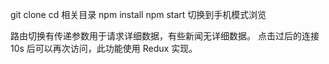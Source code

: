 git clone 
cd 相关目录
npm install 
npm start
切换到手机模式浏览

路由切换有传递参数用于请求详细数据，有些新闻无详细数据。
点击过后的连接 10s 后可以再次访问，此功能使用 Redux 实现。